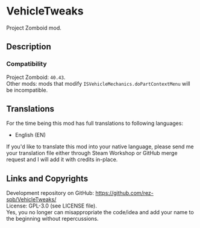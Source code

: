 # VehicleTweaks
Project Zomboid mod.
## Description

### Compatibility
Project Zomboid: `40.43`.  
Other mods: mods that modify `ISVehicleMechanics.doPartContextMenu` will be incompatible.

## Translations
For the time being this mod has full translations to following languages:
* English (EN)

If you'd like to translate this mod into your native language, please send me your translation file either through Steam Workshop or GitHub merge request and I will add it with credits in-place.
## Links and Copyrights
Development repository on GitHub: https://github.com/rez-spb/VehicleTweaks/  
License: GPL-3.0 (see LICENSE file).  
Yes, you no longer can misappropriate the code/idea and add your name to the beginning without repercussions.